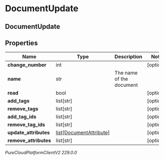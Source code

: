 # DocumentUpdate

## DocumentUpdate

## Properties

|Name | Type | Description | Notes|
|------------ | ------------- | ------------- | -------------|
| **change_number** | int |  | [optional] |
| **name** | str | The name of the document | |
| **read** | bool |  | [optional] |
| **add_tags** | list[str] |  | [optional] |
| **remove_tags** | list[str] |  | [optional] |
| **add_tag_ids** | list[str] |  | [optional] |
| **remove_tag_ids** | list[str] |  | [optional] |
| **update_attributes** | [list[DocumentAttribute]](DocumentAttribute) |  | [optional] |
| **remove_attributes** | list[str] |  | [optional] |



_PureCloudPlatformClientV2 229.0.0_
